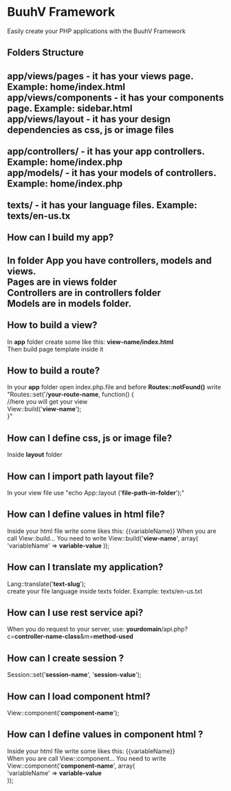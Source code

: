 # BuuhV Framework

Easily create your PHP applications with the BuuhV Framework

Folders Structure
-
app/views/pages - it has your views page. Example: home/index.html <br/>
app/views/components - it has your components page. Example: sidebar.html <br/>
app/views/layout - it has your design dependencies as css, js or image files <br/>
 <br/>
app/controllers/ - it has your app controllers. Example: home/index.php <br/>
app/models/ - it has your models of controllers. Example: home/index.php <br/>
 <br/>
texts/ - it has your language files. Example: texts/en-us.tx <br/>
 <br/>
How can I build my app?
-
In folder App you have controllers, models and views. <br/>
Pages are in views folder <br/>
Controllers are in controllers folder <br/>
Models are in models folder. <br/>
 <br/>
How to build a view?
-
In **app** folder create some like this:  **view-name/index.html** <br/>
Then build page template inside it <br/>

How to build a route?
-
In your **app** folder open index.php.file and before **Routes::notFound()** write <br/>
"Routes::set('/**your-route-name**, function() { <br/>
       //here you will get your view <br/>
       View::build('**view-name**'); <br/>
}" <br/>

How can I define css, js or image file?
-
Inside **layout** folder

How can I import path layout file?
-
In your view file use
"echo App::layout ('**file-path-in-folder**');"

How can I define values in html file?
-
Inside your html file write some likes this: {{variableName}}
When you are call View::build... You need to write View::build('**view-name**', array(
   'variableName' => **variable-value**
));

How can I translate my application?
-
Lang::translate('**text-slug**'); <br/>
create your file language inside texts folder. Example: texts/en-us.txt <br/>

How can I use rest service api?
-
When you do request to your server, use: **yourdomain**/api.php?c=**controller-name-class**&m=**method-used** <br/>

How can I create session ?
-
Session::set('**session-name**', '**session-value**'); <br/>

How can I load component html?
-
View::component('**component-name**'); <br/>

How can I define values in component html ?
-
Inside your html file write some likes this: {{variableName}} <br/>
When you are call View::component... You need to write View::component('**component-name**', array( <br/>
   'variableName' => **variable-value** <br/>
)); <br/>
